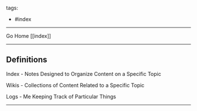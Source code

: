 tags:
- #index

---

Go Home [[index]]

---

## Definitions

Index - Notes Designed to Organize Content on a Specific Topic <br>

Wikis - Collections of Content Related to a Specific Topic <br>

Logs - Me Keeping Track of Particular Things <br>

---
